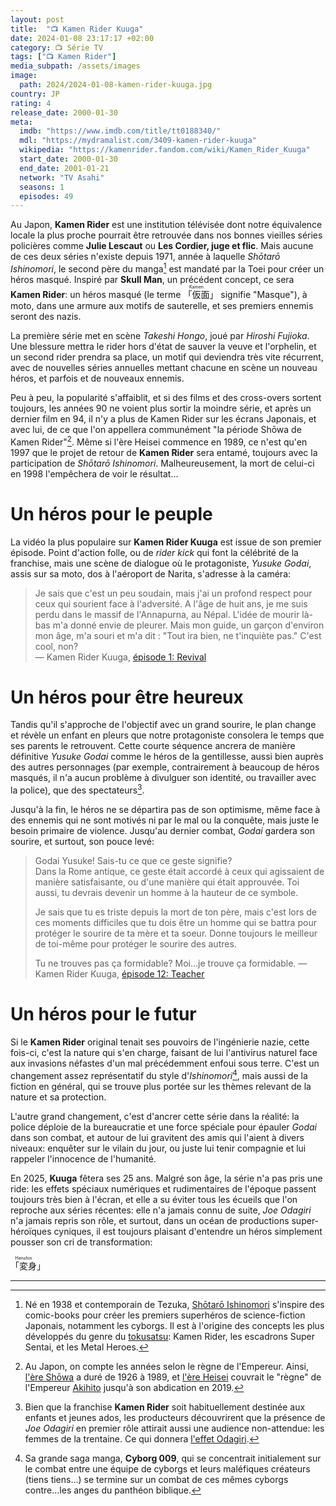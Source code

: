 ```yaml
---
layout: post
title:  "📺 Kamen Rider Kuuga"
date: 2024-01-08 23:17:17 +02:00
category: 📺 Série TV
tags: ["📺 Kamen Rider"]
media_subpath: /assets/images
image:
  path: 2024/2024-01-08-kamen-rider-kuuga.jpg
country: JP
rating: 4
release_date: 2000-01-30
meta:
  imdb: "https://www.imdb.com/title/tt0188340/"
  mdl: "https://mydramalist.com/3409-kamen-rider-kuuga"
  wikipedia: "https://kamenrider.fandom.com/wiki/Kamen_Rider_Kuuga"
  start_date: 2000-01-30
  end_date: 2001-01-21
  network: "TV Asahi"
  seasons: 1
  episodes: 49
---
```


Au Japon, **Kamen Rider** est une institution télévisée dont notre équivalence locale la plus proche pourrait être retrouvée dans nos bonnes vieilles séries policières comme **Julie Lescaut** ou **Les Cordier, juge et flic**. Mais aucune de ces deux séries n'existe depuis 1971, année à laquelle *Shōtarō Ishinomori*, le second père du manga[^1] est mandaté par la Toei pour créer un héros masqué. Inspiré par **Skull Man**, un précédent concept, ce sera **Kamen Rider**: un héros masqué (le terme <ruby>「仮面<rt>Kamen</rt>」</ruby> signifie "Masque"), à moto, dans une armure aux motifs de sauterelle, et ses premiers ennemis seront des nazis.

La première série met en scène *Takeshi Hongo*, joué par *Hiroshi Fujioka*. Une blessure mettra le rider hors d'état de sauver la veuve et l'orphelin, et un second rider prendra sa place, un motif qui deviendra très vite récurrent, avec de nouvelles séries annuelles mettant chacune en scène un nouveau héros, et parfois et de nouveaux ennemis.

Peu à peu, la popularité s'affaiblit, et si des films et des cross-overs sortent toujours, les années 90 ne voient plus sortir la moindre série, et après un dernier film en 94, il n'y a plus de Kamen Rider sur les écrans Japonais, et avec lui, de ce que l'on appellera communément "la période Shōwa de Kamen Rider"[^2]. Même si l'ère Heisei commence en 1989, ce n'est qu'en 1997 que le projet de retour de **Kamen Rider** sera entamé, toujours avec la participation de *Shōtarō Ishinomori*. Malheureusement, la mort de celui-ci en 1998 l'empêchera de voir le résultat...

# Un héros pour le peuple

La vidéo la plus populaire sur **Kamen Rider Kuuga** est issue de son premier épisode. Point d'action folle, ou de *rider kick* qui font la célébrité de la franchise, mais une scène de dialogue où le protagoniste, *Yusuke Godai*, assis sur sa moto, dos à l'aéroport de Narita, s'adresse à la caméra:

>Je sais que c'est un peu soudain, mais j'ai un profond respect pour ceux qui sourient face à l'adversité. A l'âge de huit ans, je me suis perdu dans le massif de l'Annapurna, au Népal. L'idée de mourir là-bas m'a donné envie de pleurer. Mais mon guide, un garçon d'environ mon âge, m'a souri et m'a dit : "Tout ira bien, ne t'inquiète pas." C'est cool, non?   
> ― Kamen Rider Kuuga, [<i class="fab fa-youtube"></i> épisode 1: Revival](https://www.youtube.com/watch?v=4sf3lf9VuW4)

# Un héros pour être heureux

Tandis qu'il s'approche de l'objectif avec un grand sourire, le plan change et révèle un enfant en pleurs que notre protagoniste consolera le temps que ses parents le retrouvent. Cette courte séquence ancrera de manière définitive *Yusuke Godai* comme le héros de la gentillesse, aussi bien auprès des autres personnages (par exemple, contrairement à beaucoup de héros masqués, il n'a aucun problème à divulguer son identité, ou travailler avec la police), que des spectateurs[^3].

Jusqu'à la fin, le héros ne se départira pas de son optimisme, même face à des ennemis qui ne sont motivés ni par le mal ou la conquête, mais juste le besoin primaire de violence. Jusqu'au dernier combat, *Godai* gardera son sourire, et surtout, son pouce levé:

>Godai Yusuke! Sais-tu ce que ce geste signifie?   
>Dans la Rome antique, ce geste était accordé à ceux qui agissaient de manière satisfaisante, ou d'une manière qui était approuvée. Toi aussi, tu devrais devenir un homme à la hauteur de ce symbole.   
>   
>Je sais que tu es triste depuis la mort de ton père, mais c'est lors de ces moments difficiles que tu dois être un homme qui se battra pour protéger le sourire de ta mère et ta soeur. Donne toujours le meilleur de toi-même pour protéger le sourire des autres.   
>   
>Tu ne trouves pas ça formidable? Moi...je trouve ça formidable.
> ― Kamen Rider Kuuga, [<i class="fab fa-youtube"></i> épisode 12: Teacher](https://www.youtube.com/watch?v=5oNKUdEw_Dg)

# Un héros pour le futur

Si le **Kamen Rider** original tenait ses pouvoirs de l'ingénierie nazie, cette fois-ci, c'est la nature qui s'en charge, faisant de lui l'antivirus naturel face aux invasions néfastes d'un mal précédemment enfoui sous terre. C'est un changement assez représentatif du style d'*Ishinomori*[^4], mais aussi de la fiction en général, qui se trouve plus portée sur les thèmes relevant de la nature et sa protection.

L'autre grand changement, c'est d'ancrer cette série dans la réalité: la police déploie de la bureaucratie et une force spéciale pour épauler *Godai* dans son combat, et autour de lui gravitent des amis qui l'aient à divers niveaux: enquêter sur le vilain du jour, ou juste lui tenir compagnie et lui rappeler l'innocence de l'humanité.


En 2025, **Kuuga** fêtera ses 25 ans. Malgré son âge, la série n'a pas pris une ride: les effets spéciaux numériques et rudimentaires de l'époque passent toujours très bien à l'écran, et elle a su éviter tous les écueils que l'on reproche aux séries récentes: elle n'a jamais connu de suite, *Joe Odagiri* n'a jamais repris son rôle, et surtout, dans un océan de productions super-héroïques cyniques, il est toujours plaisant d'entendre un héros simplement pousser son cri de transformation:

<ruby>「変身<rt>Henshin</rt>」</ruby>

* * *
[^1]: Né en 1938 et contemporain de Tezuka, [<i class="fab fa-wikipedia-w"></i> Shōtarō Ishinomori](https://fr.wikipedia.org/wiki/Sh%C5%8Dtar%C5%8D_Ishinomori) s'inspire des comic-books pour créer les premiers superhéros de science-fiction Japonais, notamment les cyborgs. Il est à l'origine des concepts les plus développés du genre du [<i class="fab fa-wikipedia-w"></i> tokusatsu](https://fr.wikipedia.org/wiki/Tokusatsu): Kamen Rider, les escadrons Super Sentai, et les Metal Heroes.
[^2]: Au Japon, on compte les années selon le règne de l'Empereur. Ainsi, [<i class="fab fa-wikipedia-w"></i> l'ère Shōwa](https://fr.wikipedia.org/wiki/%C3%88re_Sh%C5%8Dwa_(1926-1989)) a duré de 1926 à 1989, et [<i class="fab fa-wikipedia-w"></i> l'ère Heisei](https://fr.wikipedia.org/wiki/%C3%88re_Heisei) couvrait le "règne" de l'Empereur [<i class="fab fa-wikipedia-w"></i> Akihito](https://fr.wikipedia.org/wiki/Akihito) jusqu'à son abdication en 2019.
[^3]: Bien que la franchise **Kamen Rider** soit habituellement destinée aux enfants et jeunes ados, les producteurs découvrirent que la présence de *Joe Odagiri* en premier rôle attirait aussi une audience non-attendue: les femmes de la trentaine. Ce qui donnera [<i class="fab fa-wikipedia-w"></i> l'effet Odagiri](https://en.wikipedia.org/wiki/Odagiri_effect).
[^4]: Sa grande saga manga, **Cyborg 009**, qui se concentrait initialement sur le combat entre une équipe de cyborgs et leurs maléfiques créateurs (tiens tiens...) se termine sur un combat de ces mêmes cyborgs contre...les anges du panthéon biblique.
